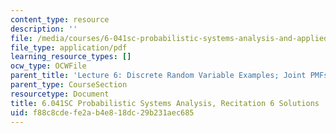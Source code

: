 ```yaml
---
content_type: resource
description: ''
file: /media/courses/6-041sc-probabilistic-systems-analysis-and-applied-probability-fall-2013/f88c8cdefe2ab4e818dc29b231aec685_MIT6_041SCF13_rec06_sol.pdf
file_type: application/pdf
learning_resource_types: []
ocw_type: OCWFile
parent_title: 'Lecture 6: Discrete Random Variable Examples; Joint PMFs'
parent_type: CourseSection
resourcetype: Document
title: 6.041SC Probabilistic Systems Analysis, Recitation 6 Solutions
uid: f88c8cde-fe2a-b4e8-18dc-29b231aec685
---
```

